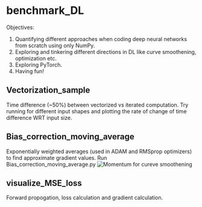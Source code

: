 # benchmark_DL
Objectives:
1) Quantifying different approaches when coding deep neural networks from scratch using only NumPy.
2) Exploring and tinkering different directions in DL like curve smoothening, optimization etc.
3) Exploring PyTorch.
4) Having fun!

## Vectorization_sample 
Time difference (~50%) between vectorized vs iterated computation. Try running for different input shapes and plotting the rate of change of time difference WRT input size.

## Bias_correction_moving_average
Exponentially weighted averages (used in ADAM and RMSprop optimizers) to find approximate gradient values.
Run Bias_correction_moving_average.py
![Momentum for cureve smoothening](https://github.com/EpcLoler/benchmark_DL/blob/master/plot_momentum_2.png)

## visualize_MSE_loss
Forward propogation, loss calculation and gradient calculation.

